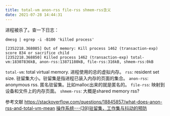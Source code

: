 ```yaml
---
title: total-vm anon-rss file-rss shmem-rss含义
date: 2021-07-28 14:44:31
---
```


进程被杀了。查一下日志：

```shell
dmesg | egrep -i -B100 'killed process'
```

```
[2352218.368085] Out of memory: Kill process 1462 (transaction-exp) score 834 or sacrifice child
[2352218.368850] Killed process 1462 (transaction-exp) total-vm:18307836kB, anon-rss:13871180kB, file-rss:316kB, shmem-rss:0kB
```

```total-vm```: total virtual memory. 进程使用的总的虚拟内存。
```rss```: resident set size. 驻留集大小。驻留集是指进程已装入内存的页面的集合。
```anon-rss```: anonymous rss. 匿名驻留集。比如malloc出来的就是匿名的。
```file-rss```: 映射到设备和文件上的内存页面。
```shmem-rss```: 大概是shared memory rss? 

参考文献
<https://stackoverflow.com/questions/18845857/what-does-anon-rss-and-total-vm-mean>
[操作系统---(39)驻留集，工作集与抖动的预防](https://blog.csdn.net/qq_43101637/article/details/106672208)
